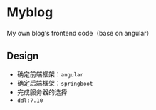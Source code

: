 # Myblog
My own blog‘s frontend code（base on angular）
## Design
* 确定前端框架：`angular`
* 确定后端框架：`springboot`
* 完成服务器的选择
* `ddl:7.10`
